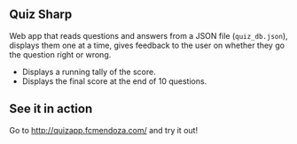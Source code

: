 ## Quiz Sharp

Web app that reads questions and answers from a JSON file (`quiz_db.json`), displays them one at a time, gives feedback to the user on whether they go the question right or wrong.

* Displays a running tally of the score.
* Displays the final score at the end of 10 questions.

## See it in action

Go to http://quizapp.fcmendoza.com/ and try it out!


